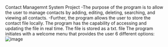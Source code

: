 Contact Managemnt System Project
  -The purpose of the program is to allow the user to manage contacts by adding, editing, deleting, searching, and viewing all contacts.
  -Further, the program allows the user to store the contact file locally. The program has the capability of accessing and updating the 
  file in real time. The file is stored as a txt. file
The program initiates with a welcome menu that provides the user 6 different options:
  ![image](https://github.com/palmaisaias/module_3_mini_proj/assets/158205305/00ec8c04-58bc-4b05-af7d-e43a6ae3c824)


